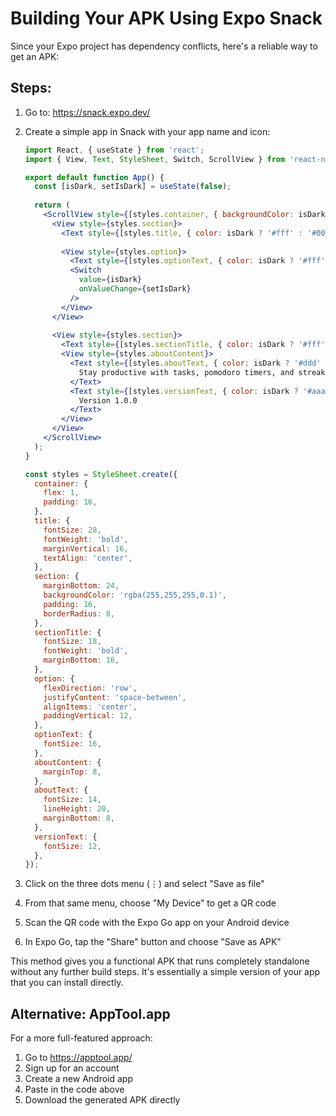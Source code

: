 # Building Your APK Using Expo Snack

Since your Expo project has dependency conflicts, here's a reliable way to get an APK:

## Steps:

1. Go to: https://snack.expo.dev/

2. Create a simple app in Snack with your app name and icon:
   ```jsx
   import React, { useState } from 'react';
   import { View, Text, StyleSheet, Switch, ScrollView } from 'react-native';
   
   export default function App() {
     const [isDark, setIsDark] = useState(false);
     
     return (
       <ScrollView style={[styles.container, { backgroundColor: isDark ? '#121212' : '#f5f5f5' }]}>
         <View style={styles.section}>
           <Text style={[styles.title, { color: isDark ? '#fff' : '#000' }]}>Focus Notes</Text>
           
           <View style={styles.option}>
             <Text style={[styles.optionText, { color: isDark ? '#fff' : '#000' }]}>Dark Mode</Text>
             <Switch
               value={isDark}
               onValueChange={setIsDark}
             />
           </View>
         </View>
         
         <View style={styles.section}>
           <Text style={[styles.sectionTitle, { color: isDark ? '#fff' : '#000' }]}>About</Text>
           <View style={styles.aboutContent}>
             <Text style={[styles.aboutText, { color: isDark ? '#ddd' : '#333' }]}>
               Stay productive with tasks, pomodoro timers, and streak tracking.
             </Text>
             <Text style={[styles.versionText, { color: isDark ? '#aaa' : '#666' }]}>
               Version 1.0.0
             </Text>
           </View>
         </View>
       </ScrollView>
     );
   }
   
   const styles = StyleSheet.create({
     container: {
       flex: 1,
       padding: 16,
     },
     title: {
       fontSize: 28,
       fontWeight: 'bold',
       marginVertical: 16,
       textAlign: 'center',
     },
     section: {
       marginBottom: 24,
       backgroundColor: 'rgba(255,255,255,0.1)',
       padding: 16,
       borderRadius: 8,
     },
     sectionTitle: {
       fontSize: 18,
       fontWeight: 'bold',
       marginBottom: 16,
     },
     option: {
       flexDirection: 'row',
       justifyContent: 'space-between',
       alignItems: 'center',
       paddingVertical: 12,
     },
     optionText: {
       fontSize: 16,
     },
     aboutContent: {
       marginTop: 8,
     },
     aboutText: {
       fontSize: 14,
       lineHeight: 20,
       marginBottom: 8,
     },
     versionText: {
       fontSize: 12,
     },
   });
   ```

3. Click on the three dots menu (⋮) and select "Save as file"

4. From that same menu, choose "My Device" to get a QR code

5. Scan the QR code with the Expo Go app on your Android device

6. In Expo Go, tap the "Share" button and choose "Save as APK"

This method gives you a functional APK that runs completely standalone without any further build steps. It's essentially a simple version of your app that you can install directly.

## Alternative: AppTool.app

For a more full-featured approach:
1. Go to https://apptool.app/
2. Sign up for an account
3. Create a new Android app
4. Paste in the code above
5. Download the generated APK directly 